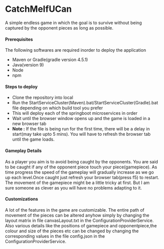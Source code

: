 # CatchMeIfUCan
A simple endless game in which the goal is to survive without being captured by the opponent pieces as long as possible.

 <h4>Prerequisites</h4>
 The following softwares are required inorder to deploy the application
 
 - Maven or Gradle(gradle version 4.5.1)
 - Java(version 9)
 - Node
 - npm
 
 <h4>Steps to deploy</h4>
 
 - Clone the repository into local
- Run the StartServiceCluster(Maven).bat/StartServiceCluster(Gradle).bat file depending on which build tool you prefer
- This will deploy each of the springboot microservices in order
- Wait until the browser window opens up and the game is loaded in a new browser tab
- <b>Note :</b> If the file is being run for the first time, there will be a delay in start(may take upto 5 mins). You will have to refresh the browser tab until the game loads.
 
 <h4>Gameplay Details</h4>
 
 As a player you aim is to avoid being caught by the opponents. You are said to be caught if any of the opponent piece touch your piece(gamepiece). As time progress the speed of the gameplay will gradually increase as we go up each level.Once caught just refresh your browser tab(press f5) to restart. The movement of the gamepiece might be a little tricky at first. But I am sure someone as clever as you will have no problems adapting to it.
 
 <h4>Customizations</h4>
 
 A lot of the features in the game are customizable. The entire path of movement of the pieces can be altered anyhow simply by changing the layout matrix in file canvasLayout.txt in the ConfigurationProviderService. Also various details like the positions of gamepiece and opponentpiece,the colour and size of the pieces etc can be changed by changing the corresponding values in the file config.json in the ConfigurationProviderService.
